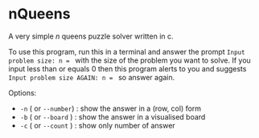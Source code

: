 # nQueens
A very simple _n_ queens puzzle solver written in c.

To use this program, run this in a terminal and answer the prompt `Input problem size: n = ` with the size of the problem you want to solve.
If you input less than or equals 0 then this program alerts to you and suggests `Input problem size AGAIN: n = ` so answer again.

Options:
- `-n` ( or `--number`) : show the answer in a (row, col) form
- `-b` ( or `--board` ) : show the answer in a visualised board
- `-c` ( or `--count` ) : show only number of answer
